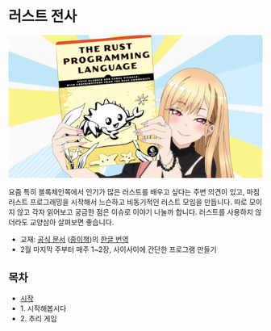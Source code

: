 # 러스트 전사

![](rust_warrior.png)

요즘 특히 블록체인쪽에서 인기가 많은 러스트를 배우고 싶다는 주변 의견이 있고,
마침 러스트 프로그래밍을 시작해서 느슨하고 비동기적인 러스트 모임을 만듭니다.
따로 모이지 않고 각자 읽어보고 궁금한 점은 이슈로 이야기 나눌까 합니다.
러스트를 사용하지 않더라도 교양삼아 살펴보면 좋습니다.

* 교재: [공식 문서](https://doc.rust-lang.org/book/)
  ([종이책](https://www.amazon.com/-/en/dp/1718503105/))의
  [한글 번역](https://rust-kr.github.io/doc.rust-kr.org/)
* 2월 마지막 주부터 매주 1~2장, 사이사이에 간단한 프로그램 만들기

## 목차

* [시작](openning.md)
* 1\. 시작해봅시다
* 2\. 추리 게임

